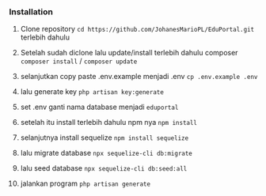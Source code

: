 ### Installation

1. Clone repository `cd https://github.com/JohanesMarioPL/EduPortal.git` terlebih dahulu

2. Setelah sudah diclone lalu update/install terlebih dahulu composer `composer install` / `composer update`

3. selanjutkan copy paste .env.example menjadi .env `cp .env.example .env`

4. lalu generate key `php artisan key:generate`

5. set .env ganti nama database menjadi `eduportal`

6. setelah itu install terlebih dahulu npm nya `npm install`

7. selanjutnya install sequelize `npm install sequelize`

8. lalu migrate database `npx sequelize-cli db:migrate`

9. lalu seed database `npx sequelize-cli db:seed:all`

10. jalankan program `php artisan generate` 
